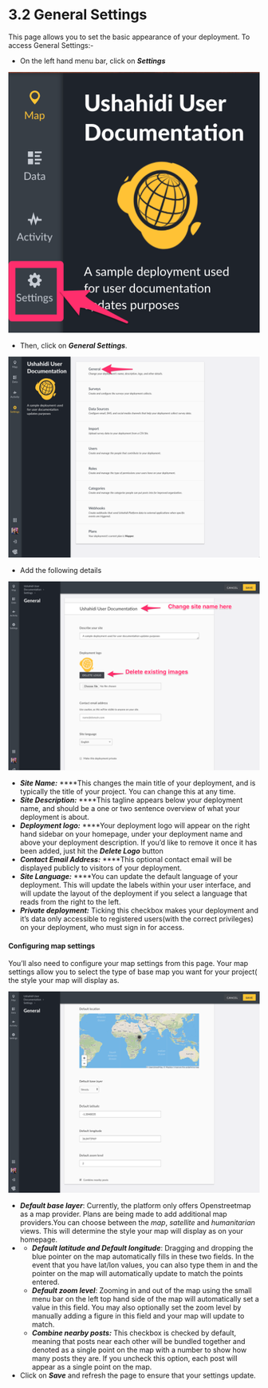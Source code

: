 # 3.2 General Settings

This page allows you to set the basic appearance of your deployment. To access General Settings:-

* On the left hand menu bar, click on _**Settings**_

![Settings button in the sidebar of an Ushahidi.io deployment](../.gitbook/assets/updated_settings%20%281%29.png)

* Then, click on _**General Settings**_.

![General settings link in the Settings page of an Ushahidi.io deployment.](../.gitbook/assets/updated_general.png)

* Add the following details

![Changing site name and logo in the General settings page.](../.gitbook/assets/settings_1_updated.png)

* _**Site Name:**_ ****This changes the main title of your deployment, and is typically the title of your project. You can change this at any time.
* _**Site Description:**_ ****This tagline appears below your deployment name, and should be a one or two sentence overview of what your deployment is about.
* _**Deployment logo:**_ ****Your deployment logo will appear on the right hand sidebar on your homepage, under your deployment name and above your deployment description. If you’d like to remove it once it has been added, just hit the _**Delete Logo**_ button
* _**Contact Email Address:**_ ****This optional contact email will be displayed publicly to visitors of your deployment.
* _**Site Language:**_ ****You can update the default language of your deployment. This will update the labels within your user interface, and will update the layout of the deployment if you select a language that reads from the right to the left.
* _**Private deployment:**_ Ticking this checkbox makes your deployment and it’s data only accessible to registered users\(with the correct privileges\) on your deployment, who must sign in for access.

#### Configuring map settings

You’ll also need to configure your map settings from this page. Your map settings allow you to select the type of base map you want for your project\( the style your map will display as.

![](../.gitbook/assets/settings_2.png)

* _**Default base layer**_: Currently, the platform only offers Openstreetmap as a map provider. Plans are being made to add additional map providers.You can choose between the _map_, _satellite_ and _humanitarian_ views. This will determine the style your map will display as on your homepage.
* * _**Default latitude and Default longitude**_: Dragging and dropping the blue pointer on the map automatically fills in these two fields. In the event that you have lat/lon values, you can also type them in and the pointer on the map will automatically update to match the points entered.
  * _**Default zoom level**_: Zooming in and out of the map using the small menu bar on the left top hand side of the map will automatically set a value in this field. You may also optionally set the zoom level by manually adding a figure in this field and your map will update to match.
  * _**Combine nearby posts:**_ This checkbox is checked by default, meaning that posts near each other will be bundled together and denoted as a single point on the map with a number to show how many posts they are. If you uncheck this option, each post will appear as a single point on the map.
* Click on _**Save**_ and refresh the page to ensure that your settings update.

